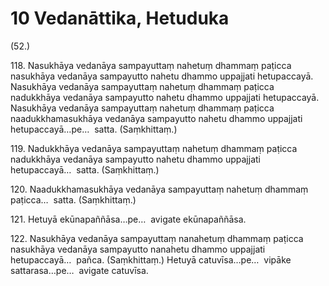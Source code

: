 

# 10 Vedanāttika, Hetuduka


(52.)

118\. Nasukhāya vedanāya sampayuttaṃ nahetuṃ dhammaṃ paṭicca nasukhāya vedanāya sampayutto nahetu dhammo uppajjati hetupaccayā. Nasukhāya vedanāya sampayuttaṃ nahetuṃ dhammaṃ paṭicca nadukkhāya vedanāya sampayutto nahetu dhammo uppajjati hetupaccayā. Nasukhāya vedanāya sampayuttaṃ nahetuṃ dhammaṃ paṭicca naadukkhamasukhāya vedanāya sampayutto nahetu dhammo uppajjati hetupaccayā…pe…  satta. (Saṃkhittaṃ.)

119\. Nadukkhāya vedanāya sampayuttaṃ nahetuṃ dhammaṃ paṭicca nadukkhāya vedanāya sampayutto nahetu dhammo uppajjati hetupaccayā…  satta. (Saṃkhittaṃ.)

120\. Naadukkhamasukhāya vedanāya sampayuttaṃ nahetuṃ dhammaṃ paṭicca…  satta. (Saṃkhittaṃ.)

121\. Hetuyā ekūnapaññāsa…pe…  avigate ekūnapaññāsa.

122\. Nasukhāya vedanāya sampayuttaṃ nanahetuṃ dhammaṃ paṭicca nasukhāya vedanāya sampayutto nanahetu dhammo uppajjati hetupaccayā…  pañca. (Saṃkhittaṃ.) Hetuyā catuvīsa…pe…  vipāke sattarasa…pe…  avigate catuvīsa.



